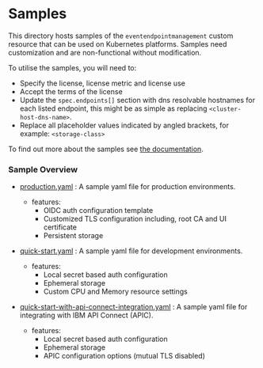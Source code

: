# Samples

This directory hosts samples of the `eventendpointmanagement` custom resource that can be used on Kubernetes platforms.  Samples need customization
and are non-functional without modification. 

To utilise the samples, you will need to:

- Specify the license, license metric and license use
- Accept the terms of the license
- Update the `spec.endpoints[]` section with dns resolvable hostnames for each listed endpoint, this might be as simple as replacing `<cluster-host-dns-name>`.
- Replace all placeholder values indicated by angled brackets, for example: `<storage-class>`

To find out more about the samples see [the documentation](https://ibm.github.io/event-automation/eem/installing/planning/).

### Sample Overview
- [production.yaml](production.yaml) : A sample yaml file for production environments.
  - features:
    - OIDC auth configuration template
    - Customized TLS configuration including, root CA and UI certificate
    - Persistent storage


- [quick-start.yaml](quick-start.yaml) : A sample yaml file for development environments.
    - features:
        - Local secret based auth configuration
        - Ephemeral storage
        - Custom CPU and Memory resource settings


- [quick-start-with-api-connect-integration.yaml](quick-start-with-api-connect-integration.yaml) : A sample yaml file for integrating with IBM API Connect (APIC).
    - features:
        - Local secret based auth configuration
        - Ephemeral storage
        - APIC configuration options (mutual TLS disabled)
